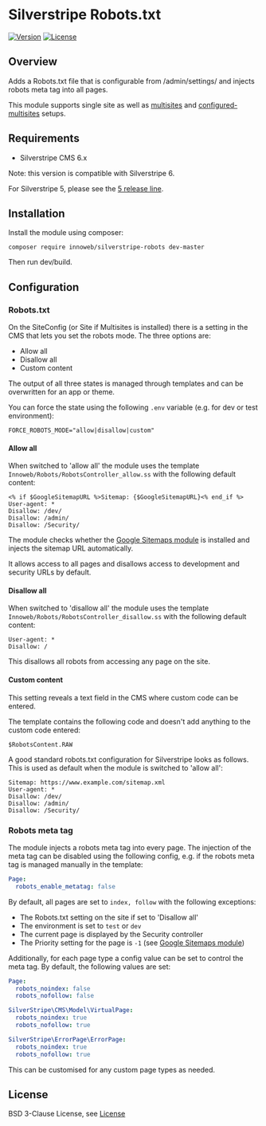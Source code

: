# Silverstripe Robots.txt

[![Version](http://img.shields.io/packagist/v/innoweb/silverstripe-robots.svg?style=flat-square)](https://packagist.org/packages/innoweb/silverstripe-robots)
[![License](http://img.shields.io/packagist/l/innoweb/silverstripe-robots.svg?style=flat-square)](license.md)

## Overview

Adds a Robots.txt file that is configurable from /admin/settings/ and injects robots meta tag into all pages.

This module supports single site as well as [multisites](https://github.com/symbiote/silverstripe-multisites) and [configured-multisites](https://github.com/fromholdio/silverstripe-configured-multisites) setups.

## Requirements

* Silverstripe CMS 6.x

Note: this version is compatible with Silverstripe 6. 

For Silverstripe 5, please see the [5 release line](https://github.com/xini/silverstripe-robots/tree/4).

## Installation

Install the module using composer:
```
composer require innoweb/silverstripe-robots dev-master
```
Then run dev/build.

## Configuration

### Robots.txt

On the SiteConfig (or Site if Multisites is installed) there is a setting in the CMS that lets you set the robots mode. The three options are:
* Allow all
* Disallow all
* Custom content

The output of all three states is managed through templates and can be overwritten for an app or theme.

You can force the state using the following `.env` variable (e.g. for dev or test environment):

```dotenv
FORCE_ROBOTS_MODE="allow|disallow|custom"
```

#### Allow all

When switched to 'allow all' the module uses the template `Innoweb/Robots/RobotsController_allow.ss` with the following default content:

```
<% if $GoogleSitemapURL %>Sitemap: {$GoogleSitemapURL}<% end_if %>
User-agent: *
Disallow: /dev/
Disallow: /admin/
Disallow: /Security/
```

The module checks whether the [Google Sitemaps module](https://github.com/wilr/silverstripe-googlesitemaps) is installed and injects the sitemap URL automatically.

It allows access to all pages and disallows access to development and security URLs by default.

#### Disallow all

When switched to 'disallow all' the module uses the template `Innoweb/Robots/RobotsController_disallow.ss` with the following default content:

```
User-agent: *
Disallow: /
```

This disallows all robots from accessing any page on the site.

#### Custom content

This setting reveals a text field in the CMS where custom code can be entered. 

The template contains the following code and doesn't add anything to the custom code entered:

```
$RobotsContent.RAW
```

A good standard robots.txt configuration for Silverstripe looks as follows. This is used as default when the module is switched to 'allow all':

```
Sitemap: https://www.example.com/sitemap.xml
User-agent: *
Disallow: /dev/
Disallow: /admin/
Disallow: /Security/
```

### Robots meta tag

The module injects a robots meta tag into every page. The injection of the meta tag can be disabled using the following config, e.g. if the robots meta tag is managed manually in the template:

```yaml
Page:
  robots_enable_metatag: false
```

By default, all pages are set to `index, follow` with the following exceptions:

* The Robots.txt setting on the site if set to 'Disallow all'
* The environment is set to `test` or `dev`
* The current page is displayed by the Security controller 
* The Priority setting for the page is `-1` (see [Google Sitemaps module](https://github.com/wilr/silverstripe-googlesitemaps))

Additionally, for each page type a config value can be set to control the meta tag. By default, the following values are set:

```yaml
Page:
  robots_noindex: false
  robots_nofollow: false

SilverStripe\CMS\Model\VirtualPage:
  robots_noindex: true
  robots_nofollow: true

SilverStripe\ErrorPage\ErrorPage:
  robots_noindex: true
  robots_nofollow: true
```

This can be customised for any custom page types as needed.

## License

BSD 3-Clause License, see [License](license.md)
